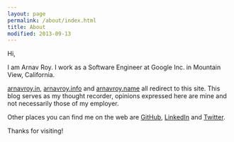 ```yaml
---
layout: page
permalink: /about/index.html
title: About 
modified: 2013-09-13
---
```


Hi,

I am Arnav Roy. I work as a Software Engineer at Google Inc. in Mountain View, California.

[arnavroy.in](http://arnavroy.in), [arnavroy.info](http://arnavroy.info) and [arnavroy.name](http://arnavroy.name) all
redirect to this site. This blog serves as my thought recorder, opinions expressed here are mine and not
necessarily those of my employer.

Other places you can find me on the web are [GitHub](https://github.com/arnavroy), [LinkedIn](https://www.linkedin.com/in/arnavroy)
and [Twitter](http://twitter.com/arnav_roy).

Thanks for visiting!

